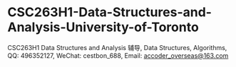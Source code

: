# CSC263H1-Data-Structures-and-Analysis-University-of-Toronto
CSC263H1 Data Structures and Analysis 辅导, Data Structures, Algorithms, QQ: 496352127, WeChat: cestbon_688, Email: accoder_overseas@163.com
